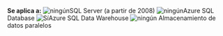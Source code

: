 <Token>**Se aplica a:** ![ningún](media/no.png)SQL Server (a partir de 2008) ![ningún](media/no.png)Azure SQL Database ![Sí](media/yes.png)Azure SQL Data Warehouse ![ningún](media/no.png) Almacenamiento de datos paralelos </Token>

